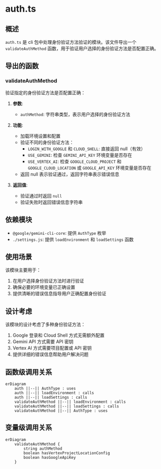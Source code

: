 # auth.ts

## 概述

`auth.ts` 是 cli 包中处理身份验证方法验证的模块。该文件导出一个 `validateAuthMethod` 函数，用于验证用户选择的身份验证方法是否配置正确。

## 导出的函数

### validateAuthMethod
验证指定的身份验证方法是否配置正确：

1. **参数**:
   - `authMethod`: 字符串类型，表示用户选择的身份验证方法

2. **功能**:
   - 加载环境设置和配置
   - 验证不同的身份验证方法：
     - `LOGIN_WITH_GOOGLE` 和 `CLOUD_SHELL`: 直接返回 null（有效）
     - `USE_GEMINI`: 检查 `GEMINI_API_KEY` 环境变量是否存在
     - `USE_VERTEX_AI`: 检查 `GOOGLE_CLOUD_PROJECT` 和 `GOOGLE_CLOUD_LOCATION` 或 `GOOGLE_API_KEY` 环境变量是否存在
   - 返回 null 表示验证通过，返回字符串表示错误信息

3. **返回值**:
   - 验证通过时返回 `null`
   - 验证失败时返回错误信息字符串

## 依赖模块

- `@google/gemini-cli-core`: 提供 `AuthType` 枚举
- `./settings.js`: 提供 `loadEnvironment` 和 `loadSettings` 函数

## 使用场景

该模块主要用于：
1. 在用户选择身份验证方法时进行验证
2. 确保必要的环境变量已正确设置
3. 提供清晰的错误信息指导用户正确配置身份验证

## 设计考虑

该模块的设计考虑了多种身份验证方法：
1. Google 登录和 Cloud Shell 方式无需额外配置
2. Gemini API 方式需要 API 密钥
3. Vertex AI 方式需要项目配置或 API 密钥
4. 提供详细的错误信息帮助用户解决问题

## 函数级调用关系

```mermaid
erDiagram
    auth ||--|| AuthType : uses
    auth ||--|| loadEnvironment : calls
    auth ||--|| loadSettings : calls
    validateAuthMethod ||--|| loadEnvironment : calls
    validateAuthMethod ||--|| loadSettings : calls
    validateAuthMethod ||--|| AuthType : uses
```

## 变量级调用关系

```mermaid
erDiagram
    validateAuthMethod {
        string authMethod
        boolean hasVertexProjectLocationConfig
        boolean hasGoogleApiKey
    }
```